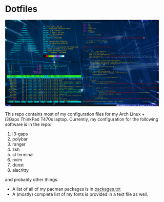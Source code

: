 # Dotfiles

![alt text](Pictures/screenshots/desktop.png "My desktop")

This repo contains most of my configuration files for my Arch Linux + i3Gaps ThinkPad T470s laptop.  Currently, my configuration for the following software is in the repo:

1) i3-gaps
2) polybar
3) ranger
4) zsh
5) st terminal
6) nvim
7) dunst
8) alacritty

and probably other things.

- A list of all of my pacman packages is in [packages.txt](packages.txt)
- A (mostly) complete list of my fonts is provided in a text file as well.
